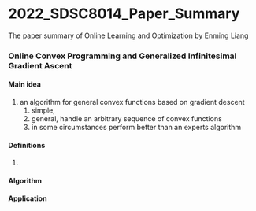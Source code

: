 # 2022_SDSC8014_Paper_Summary
The paper summary of Online Learning and Optimization by Enming Liang


### Online Convex Programming and Generalized Infinitesimal Gradient Ascent
#### Main idea
1. an algorithm for general convex functions based on gradient descent
   1. simple, 
   2. general, handle an arbitrary sequence of convex functions
   3. in some circumstances perform better than an experts algorithm 
#### Definitions
1. 
#### Algorithm

#### Application

#### 

